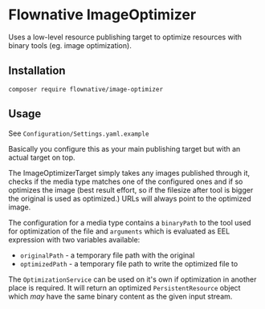 # Flownative ImageOptimizer

Uses a low-level resource publishing target to optimize resources with
binary tools (eg. image optimization).

## Installation

    composer require flownative/image-optimizer

## Usage

See `Configuration/Settings.yaml.example`

Basically you configure this as your main publishing target but with an actual target on top.

The ImageOptimizerTarget simply takes any images published through it, checks if the media type
matches one of the configured ones and if so optimizes the image  (best result effort, so if
the filesize after tool is bigger the original is used as optimized.) URLs will always point
to the optimized image.

The configuration for a media type contains a `binaryPath` to the tool used for optimization of the 
file and `arguments` which is evaluated as EEL expression with two variables available: 

* `originalPath` - a temporary file path with the original
* `optimizedPath` - a temporary file path to write the optimized file to

The `OptimizationService` can be used on it's own if optimization in another place is required.
It will return an optimized `PersistentResource` object which _may_ have the same binary content as 
the given input stream. 
